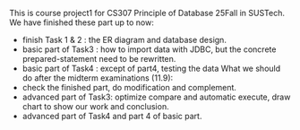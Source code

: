 This is course project1 for CS307 Principle of Database 25Fall in SUSTech.
We have finished these part up to now:
- finish Task 1 & 2 : the ER diagram and database design.
- basic part of Task3 : how to import data with JDBC, but the concrete prepared-statement need to be rewritten.
- basic part of Task4 : except of part4, testing the data
What we should do after the midterm examinations (11.9):
- check the finished part, do modification and complement.
- advanced part of Task3: optimize compare and automatic execute, draw chart to show our work and conclusion.
- advanced part of Task4 and part 4 of basic part.
